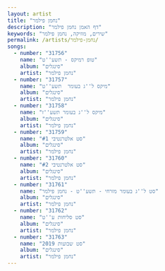 ```yaml
---
layout: artist
title: "נחמן פילמר"
description: "דף האמן נחמן פילמר"
keywords: "שירים, מוזיקה, נחמן פילמר"
permalink: /artists/נחמן-פילמר/
songs:
  - number: "31756"
    name: "טופ רמיקס - תשע''ט"
    album: "סינגלים"
    artist: "נחמן פילמר"
  - number: "31757"
    name: "מיקס ל''ג בעומר  תשע''ט"
    album: "סינגלים"
    artist: "נחמן פילמר"
  - number: "31758"
    name: "מיקס ל''ג בעומר תשע''ז"
    album: "סינגלים"
    artist: "נחמן פילמר"
  - number: "31759"
    name: "סט אלטרנטיבי #1"
    album: "סינגלים"
    artist: "נחמן פילמר"
  - number: "31760"
    name: "סט אלטרנטיבי #2"
    album: "סינגלים"
    artist: "נחמן פילמר"
  - number: "31761"
    name: "סט ל''ג בעומר מזרחי - תשע''ט - נחמן פילמר"
    album: "סינגלים"
    artist: "נחמן פילמר"
  - number: "31762"
    name: "סט סליחות ע''ט"
    album: "סינגלים"
    artist: "נחמן פילמר"
  - number: "31763"
    name: "סט שבועות 2019"
    album: "סינגלים"
    artist: "נחמן פילמר"
---
```

